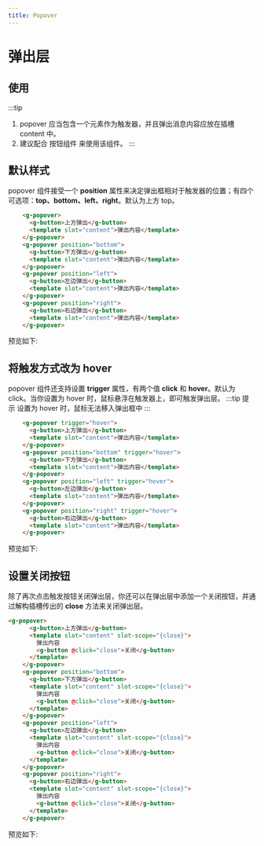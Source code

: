 ```yaml
---
title: Popover
---
```


# 弹出层

## 使用
:::tip
1. popover 应当包含一个元素作为触发器，并且弹出消息内容应放在插槽 content 中。
2. 建议配合 按钮组件 来使用该组件。
:::
## 默认样式
popover 组件接受一个 **position** 属性来决定弹出框相对于触发器的位置；有四个可选项：**top、bottom、left、right**。默认为上方 top。
```html
    <g-popover>
      <g-button>上方弹出</g-button>
      <template slot="content">弹出内容</template>
    </g-popover>
    <g-popover position="bottom">
      <g-button>下方弹出</g-button>
      <template slot="content">弹出内容</template>
    </g-popover>
    <g-popover position="left">
      <g-button>左边弹出</g-button>
      <template slot="content">弹出内容</template>
    </g-popover>
    <g-popover position="right">
      <g-button>右边弹出</g-button>
      <template slot="content">弹出内容</template>
    </g-popover>
```
预览如下:
<ClientOnly>
<popover-d-1></popover-d-1>
</ClientOnly>

## 将触发方式改为 hover
popover 组件还支持设置 **trigger** 属性，有两个值 **click** 和 **hover**。默认为 click。当你设置为 hover 时，鼠标悬浮在触发器上，即可触发弹出层。
:::tip 提示
设置为 hover 时，鼠标无法移入弹出框中
:::

```html
    <g-popover trigger="hover">
      <g-button>上方弹出</g-button>
      <template slot="content">弹出内容</template>
    </g-popover>
    <g-popover position="bottom" trigger="hover">
      <g-button>下方弹出</g-button>
      <template slot="content">弹出内容</template>
    </g-popover>
    <g-popover position="left" trigger="hover">
      <g-button>左边弹出</g-button>
      <template slot="content">弹出内容</template>
    </g-popover>
    <g-popover position="right" trigger="hover">
      <g-button>右边弹出</g-button>
      <template slot="content">弹出内容</template>
    </g-popover>
```
预览如下:
<ClientOnly>
<popover-d-2></popover-d-2>
</ClientOnly>

## 设置关闭按钮
除了再次点击触发按钮关闭弹出层，你还可以在弹出层中添加一个关闭按钮，并通过解构插槽传出的 **close** 方法来关闭弹出层。
```html
<g-popover>
      <g-button>上方弹出</g-button>
      <template slot="content" slot-scope="{close}">
        弹出内容
        <g-button @click="close">关闭</g-button>
      </template>
    </g-popover>
    <g-popover position="bottom">
      <g-button>下方弹出</g-button>
      <template slot="content" slot-scope="{close}">
        弹出内容
        <g-button @click="close">关闭</g-button>
      </template>
    </g-popover>
    <g-popover position="left">
      <g-button>左边弹出</g-button>
      <template slot="content" slot-scope="{close}">
        弹出内容
        <g-button @click="close">关闭</g-button>
      </template>
    </g-popover>
    <g-popover position="right">
      <g-button>右边弹出</g-button>
      <template slot="content" slot-scope="{close}">
        弹出内容
        <g-button @click="close">关闭</g-button>
      </template>
    </g-popover>
```
预览如下:

<ClientOnly>
<popover-d-3></popover-d-3>
</ClientOnly>
